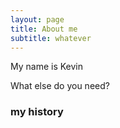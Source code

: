 ```yaml
---
layout: page
title: About me
subtitle: whatever
---
```


My name is Kevin

What else do you need?

### my history
